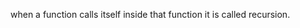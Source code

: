 
<!-- recursion is an essential concept for functional programming-->

when a function calls itself inside that function it is called recursion.